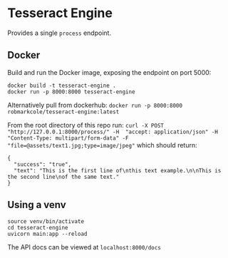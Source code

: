 # Tesseract Engine
Provides a single `process` endpoint.

## Docker
Build and run the Docker image, exposing the endpoint on port 5000:

```
docker build -t tesseract-engine .
docker run -p 8000:8000 tesseract-engine
```

Alternatively pull from dockerhub: `docker run -p 8000:8000 robmarkcole/tesseract-engine:latest`

From the root directory of this repo run: `curl -X POST "http://127.0.0.1:8000/process/" -H  "accept: application/json" -H  "Content-Type: multipart/form-data" -F "file=@assets/text1.jpg;type=image/jpeg"` which should return:
```
{
  "success": "true", 
  "text": "This is the first line of\nthis text example.\n\nThis is the second line\nof the same text."
}
```

## Using a venv
```
source venv/bin/activate
cd tesseract-engine
uvicorn main:app --reload
```
The API docs can be viewed at `localhost:8000/docs`